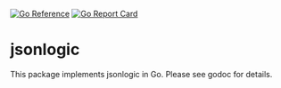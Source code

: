 [![Go Reference](https://pkg.go.dev/badge/github.com/tcolgate/jsonlogic.svg)](https://pkg.go.dev/github.com/tcolgate/jsonlogic)
[![Go Report Card](https://goreportcard.com/badge/github.com/tcolgate/jsonlogic)](https://goreportcard.com/report/github.com/tcolgate/jsonlogic)
# jsonlogic 

This package implements jsonlogic in Go. Please see godoc for details. 
